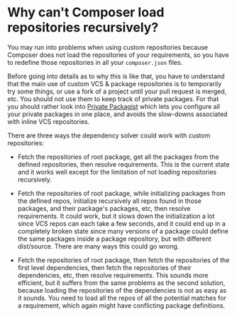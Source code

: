 # Why can't Composer load repositories recursively?

You may run into problems when using custom repositories because Composer does
not load the repositories of your requirements, so you have to redefine those
repositories in all your `composer.json` files.

Before going into details as to why this is like that, you have to understand
that the main use of custom VCS & package repositories is to temporarily try
some things, or use a fork of a project until your pull request is merged, etc.
You should not use them to keep track of private packages. For that you should
rather look into [Private Packagist](https://packagist.com) which lets you
configure all your private packages in one place, and avoids the slow-downs
associated with inline VCS repositories.

There are three ways the dependency solver could work with custom repositories:

- Fetch the repositories of root package, get all the packages from the defined
  repositories, then resolve requirements. This is the current state and it works well
  except for the limitation of not loading repositories recursively.

- Fetch the repositories of root package, while initializing packages from the
  defined repos, initialize recursively all repos found in those packages, and
  their package's packages, etc, then resolve requirements. It could work, but it
  slows down the initialization a lot since VCS repos can each take a few seconds,
  and it could end up in a completely broken state since many versions of a package
  could define the same packages inside a package repository, but with different
  dist/source. There are many ways this could go wrong.

- Fetch the repositories of root package, then fetch the repositories of the
  first level dependencies, then fetch the repositories of their dependencies, etc,
  then resolve requirements. This sounds more efficient, but it suffers from the
  same problems as the second solution, because loading the repositories of the
  dependencies is not as easy as it sounds. You need to load all the repos of all
  the potential matches for a requirement, which again might have conflicting
  package definitions.
